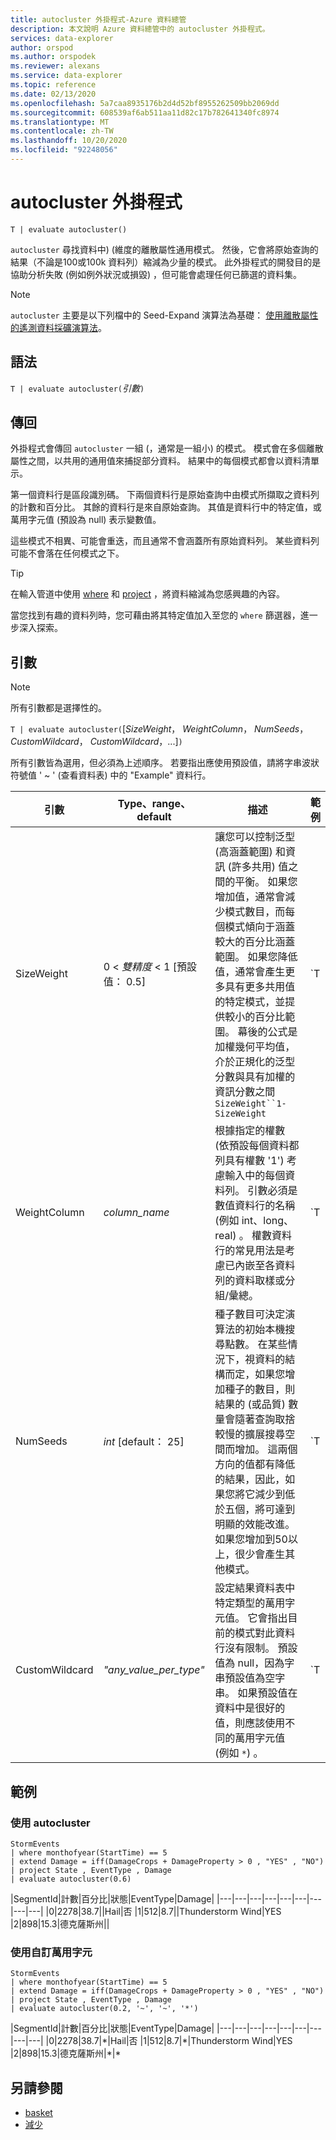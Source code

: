 ```yaml
---
title: autocluster 外掛程式-Azure 資料總管
description: 本文說明 Azure 資料總管中的 autocluster 外掛程式。
services: data-explorer
author: orspod
ms.author: orspodek
ms.reviewer: alexans
ms.service: data-explorer
ms.topic: reference
ms.date: 02/13/2020
ms.openlocfilehash: 5a7caa8935176b2d4d52bf8955262509bb2069dd
ms.sourcegitcommit: 608539af6ab511aa11d82c17b782641340fc8974
ms.translationtype: MT
ms.contentlocale: zh-TW
ms.lasthandoff: 10/20/2020
ms.locfileid: "92248056"
---
```

# <a name="autocluster-plugin"></a>autocluster 外掛程式

```kusto
T | evaluate autocluster()
```

`autocluster` 尋找資料中)  (維度的離散屬性通用模式。 然後，它會將原始查詢的結果（不論是100或100k 資料列）縮減為少量的模式。 此外掛程式的開發目的是協助分析失敗 (例如例外狀況或損毀) ，但可能會處理任何已篩選的資料集。

> [!NOTE]
> `autocluster` 主要是以下列檔中的 Seed-Expand 演算法為基礎： [使用離散屬性的遙測資料採礦演算法](https://www.scitepress.org/DigitalLibrary/PublicationsDetail.aspx?ID=d5kcrO+cpEU=&t=1)。 


## <a name="syntax"></a>語法

`T | evaluate autocluster(`*引數*`)`

## <a name="returns"></a>傳回

外掛程式會傳回 `autocluster` 一組 (，通常是一組小) 的模式。 模式會在多個離散屬性之間，以共用的通用值來捕捉部分資料。 結果中的每個模式都會以資料清單示。

第一個資料行是區段識別碼。 下兩個資料行是原始查詢中由模式所擷取之資料列的計數和百分比。 其餘的資料行是來自原始查詢。 其值是資料行中的特定值，或萬用字元值 (預設為 null) 表示變數值。

這些模式不相異、可能會重迭，而且通常不會涵蓋所有原始資料列。 某些資料列可能不會落在任何模式之下。

> [!TIP]
> 在輸入管道中使用 [where](./whereoperator.md) 和 [project](./projectoperator.md) ，將資料縮減為您感興趣的內容。
>
> 當您找到有趣的資料列時，您可藉由將其特定值加入至您的 `where` 篩選器，進一步深入探索。

## <a name="arguments"></a>引數 

> [!NOTE] 
> 所有引數都是選擇性的。

`T | evaluate autocluster(`[*SizeWeight*， *WeightColumn*， *NumSeeds*， *CustomWildcard*， *CustomWildcard*，...]`)`

所有引數皆為選用，但必須為上述順序。 若要指出應使用預設值，請將字串波狀符號值 ' ~ ' (查看資料表) 中的 "Example" 資料行。

|引數        | Type、range、default              |描述                | 範例                                        |
|----------------|-----------------------------------|---------------------------|------------------------------------------------|
| SizeWeight     | 0 < *雙精度* < 1 [預設值： 0.5]   | 讓您可以控制泛型 (高涵蓋範圍) 和資訊 (許多共用) 值之間的平衡。 如果您增加值，通常會減少模式數目，而每個模式傾向于涵蓋較大的百分比涵蓋範圍。 如果您降低值，通常會產生更多具有更多共用值的特定模式，並提供較小的百分比範圍。 幕後的公式是加權幾何平均值，介於正規化的泛型分數與具有加權的資訊分數之間 `SizeWeight``1-SizeWeight`                   | `T | evaluate autocluster(0.8)`                |
|WeightColumn    | *column_name*                     | 根據指定的權數 (依預設每個資料都列具有權數 '1') 考慮輸入中的每個資料列。 引數必須是數值資料行的名稱 (例如 int、long、real) 。 權數資料行的常見用法是考慮已內嵌至各資料列的資料取樣或分組/彙總。                                                                                                       | `T | evaluate autocluster('~', sample_Count)` | 
| NumSeeds        | *int* [default： 25]              | 種子數目可決定演算法的初始本機搜尋點數。 在某些情況下，視資料的結構而定，如果您增加種子的數目，則結果的 (或品質) 數量會隨著查詢取捨較慢的擴展搜尋空間而增加。 這兩個方向的值都有降低的結果，因此，如果您將它減少到低於五個，將可達到明顯的效能改進。 如果您增加到50以上，很少會產生其他模式。                                         | `T | evaluate autocluster('~', '~', 15)`       |
| CustomWildcard  | *"any_value_per_type"*           | 設定結果資料表中特定類型的萬用字元值。 它會指出目前的模式對此資料行沒有限制。 預設值為 null，因為字串預設值為空字串。 如果預設值在資料中是很好的值，則應該使用不同的萬用字元值 (例如 `*`) 。                                                                                                                | `T | evaluate autocluster('~', '~', '~', '*', int(-1), double(-1), long(0), datetime(1900-1-1))` |

## <a name="examples"></a>範例

### <a name="using-autocluster"></a>使用 autocluster

<!-- csl: https://help.kusto.windows.net:443/Samples -->
```kusto
StormEvents 
| where monthofyear(StartTime) == 5
| extend Damage = iff(DamageCrops + DamageProperty > 0 , "YES" , "NO")
| project State , EventType , Damage
| evaluate autocluster(0.6)
```

|SegmentId|計數|百分比|狀態|EventType|Damage|
|---|---|---|---|---|---|---|---|---|
|0|2278|38.7||Hail|否
|1|512|8.7||Thunderstorm Wind|YES
|2|898|15.3|德克薩斯州||

### <a name="using-custom-wildcards"></a>使用自訂萬用字元

<!-- csl: https://help.kusto.windows.net:443/Samples -->
```kusto
StormEvents 
| where monthofyear(StartTime) == 5
| extend Damage = iff(DamageCrops + DamageProperty > 0 , "YES" , "NO")
| project State , EventType , Damage 
| evaluate autocluster(0.2, '~', '~', '*')
```

|SegmentId|計數|百分比|狀態|EventType|Damage|
|---|---|---|---|---|---|---|---|---|
|0|2278|38.7|\*|Hail|否
|1|512|8.7|\*|Thunderstorm Wind|YES
|2|898|15.3|德克薩斯州|\*|\*

## <a name="see-also"></a>另請參閱

* [basket](./basketplugin.md)
* [減少](./reduceoperator.md)
